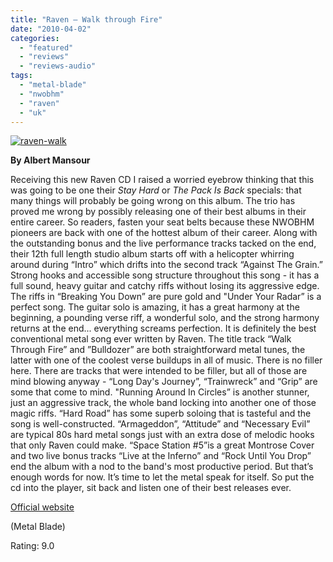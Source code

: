 ```yaml
---
title: "Raven – Walk through Fire"
date: "2010-04-02"
categories: 
  - "featured"
  - "reviews"
  - "reviews-audio"
tags: 
  - "metal-blade"
  - "nwobhm"
  - "raven"
  - "uk"
---
```


[![raven-walk](http://www.hellbound.ca/wp-content/uploads/2010/04/raven-walk.jpg "raven-walk")](http://www.hellbound.ca/wp-content/uploads/2010/04/raven-walk.jpg)

**By Albert Mansour**

Receiving this new Raven CD I raised a worried eyebrow thinking that this was going to be one their _Stay Hard_ or _The Pack Is Back_ specials: that many things will probably be going wrong on this album. The trio has proved me wrong by possibly releasing one of their best albums in their entire career. So readers, fasten your seat belts because these NWOBHM pioneers are back with one of the hottest album of their career. Along with the outstanding bonus and the live performance tracks tacked on the end, their 12th full length studio album starts off with a helicopter whirring around during “Intro” which drifts into the second track “Against The Grain.” Strong hooks and accessible song structure throughout this song - it has a full sound, heavy guitar and catchy riffs without losing its aggressive edge. The riffs in “Breaking You Down” are pure gold and "Under Your Radar” is a perfect song. The guitar solo is amazing, it has a great harmony at the beginning, a pounding verse riff, a wonderful solo, and the strong harmony returns at the end... everything screams perfection. It is definitely the best conventional metal song ever written by Raven. The title track “Walk Through Fire” and ”Bulldozer” are both straightforward metal tunes, the latter with one of the coolest verse buildups in all of music. There is no filler here. There are tracks that were intended to be filler, but all of those are mind blowing anyway - “Long Day's Journey”, “Trainwreck” and “Grip” are some that come to mind. "Running Around In Circles” is another stunner, just an aggressive track, the whole band locking into another one of those magic riffs. “Hard Road” has some superb soloing that is tasteful and the song is well-constructed. “Armageddon”, “Attitude” and “Necessary Evil” are typical 80s hard metal songs just with an extra dose of melodic hooks that only Raven could make. “Space Station #5”is a great Montrose Cover and two live bonus tracks “Live at the Inferno” and “Rock Until You Drop” end the album with a nod to the band's most productive period. But that’s enough words for now. It’s time to let the metal speak for itself. So put the cd into the player, sit back and listen one of their best releases ever.

[Official website](http://www.ravenlunatics.com/)

(Metal Blade)

Rating: 9.0

